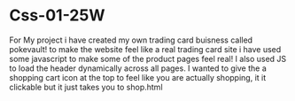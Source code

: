 # Css-01-25W


For My project i have created my own trading card buisness called pokevault! to make the website feel like a real trading card site i have used some javascript to make some of the product pages feel real! I also used JS to load the header dynamically across all pages.
I wanted to give the a shopping cart icon at the top to feel like you are actually shopping, it it clickable but it just takes you to shop.html
